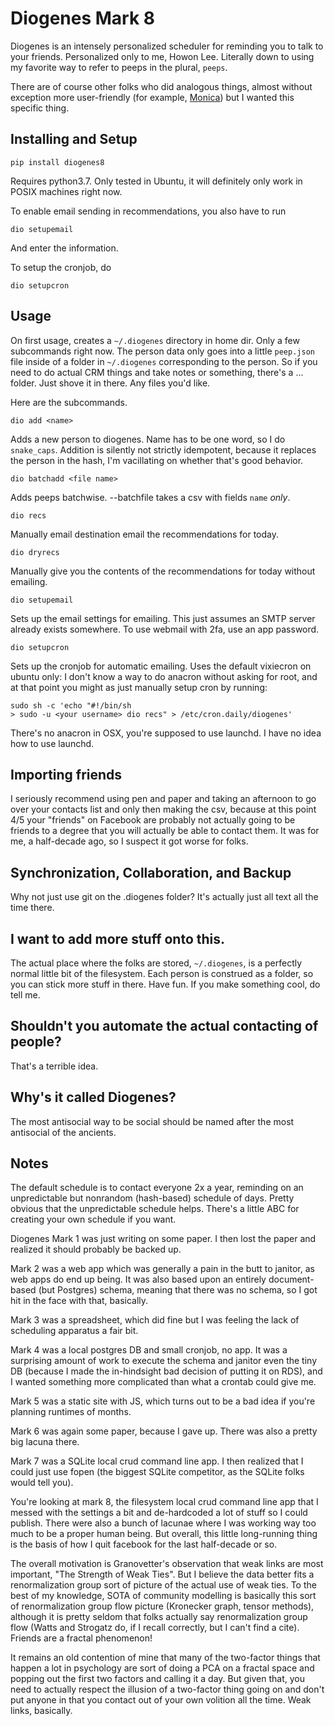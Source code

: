 Diogenes Mark 8
===

Diogenes is an intensely personalized scheduler for reminding you to talk to your friends. Personalized only to me, Howon Lee. Literally down to using my favorite way to refer to peeps in the plural, `peeps`.

There are of course other folks who did analogous things, almost without exception more user-friendly (for example, [Monica](https://www.monicahq.com/)) but I wanted this specific thing.

Installing and Setup
---

`pip install diogenes8`

Requires python3.7. Only tested in Ubuntu, it will definitely only work in POSIX machines right now.

To enable email sending in recommendations, you also have to run

`dio setupemail`

And enter the information.

To setup the cronjob, do

`dio setupcron`

Usage
---
On first usage, creates a `~/.diogenes` directory in home dir. Only a few subcommands right now. The person data only goes into a little `peep.json` file inside of a folder in `~/.diogenes` corresponding to the person. So if you need to do actual CRM things and take notes or something, there's a ... folder. Just shove it in there. Any files you'd like.

Here are the subcommands.

`dio add <name>`

Adds a new person to diogenes. Name has to be one word, so I do `snake_caps`. Addition is silently not strictly idempotent, because it replaces the person in the hash, I'm vacillating on whether that's good behavior.

`dio batchadd <file name>`

Adds peeps batchwise. --batchfile takes a csv with fields `name` _only_.

`dio recs`

Manually email destination email the recommendations for today.

`dio dryrecs`

Manually give you the contents of the recommendations for today without emailing.

`dio setupemail`

Sets up the email settings for emailing. This just assumes an SMTP server already exists somewhere. To use webmail with 2fa, use an app password.

`dio setupcron`

Sets up the cronjob for automatic emailing. Uses the default vixiecron on ubuntu only: I don't know a way to do anacron without asking for root, and at that point you might as just manually setup cron by running:

```
sudo sh -c 'echo "#!/bin/sh
> sudo -u <your username> dio recs" > /etc/cron.daily/diogenes'
```

There's no anacron in OSX, you're supposed to use launchd. I have no idea how to use launchd.

Importing friends
---

I seriously recommend using pen and paper and taking an afternoon to go over your contacts list and only then making the csv, because at this point 4/5 your "friends" on Facebook are probably not actually going to be friends to a degree that you will actually be able to contact them. It was for me, a half-decade ago, so I suspect it got worse for folks.

Synchronization, Collaboration, and Backup
---

Why not just use git on the .diogenes folder? It's actually just all text all the time there.

I want to add more stuff onto this.
---

The actual place where the folks are stored, `~/.diogenes`, is a perfectly normal little bit of the filesystem. Each person is construed as a folder, so you can stick more stuff in there. Have fun. If you make something cool, do tell me.

Shouldn't you automate the actual contacting of people?
---

That's a terrible idea.

Why's it called Diogenes?
---

The most antisocial way to be social should be named after the most antisocial of the ancients.

Notes
---

The default schedule is to contact everyone 2x a year, reminding on an unpredictable but nonrandom (hash-based) schedule of days. Pretty obvious that the unpredictable schedule helps. There's a little ABC for creating your own schedule if you want.

Diogenes Mark 1 was just writing on some paper. I then lost the paper and realized it should probably be backed up.

Mark 2 was a web app which was generally a pain in the butt to janitor, as web apps do end up being. It was also based upon an entirely document-based (but Postgres) schema, meaning that there was no schema, so I got hit in the face with that, basically.

Mark 3 was a spreadsheet, which did fine but I was feeling the lack of scheduling apparatus a fair bit.

Mark 4 was a local postgres DB and small cronjob, no app. It was a surprising amount of work to execute the schema and janitor even the tiny DB (because I made the in-hindsight bad decision of putting it on RDS), and I wanted something more complicated than what a crontab could give me.

Mark 5 was a static site with JS, which turns out to be a bad idea if you're planning runtimes of months.

Mark 6 was again some paper, because I gave up. There was also a pretty big lacuna there.

Mark 7 was a SQLite local crud command line app. I then realized that I could just use fopen (the biggest SQLite competitor, as the SQLite folks would tell you).

You're looking at mark 8, the filesystem local crud command line app that I messed with the settings a bit and de-hardcoded a lot of stuff so I could publish. There were also a bunch of lacunae where I was working way too much to be a proper human being. But overall, this little long-running thing is the basis of how I quit facebook for the last half-decade or so.

The overall motivation is Granovetter's observation that weak links are most important, "The Strength of Weak Ties". But I believe the data better fits a renormalization group sort of picture of the actual use of weak ties. To the best of my knowledge, SOTA of community modelling is basically this sort of renormalization group flow picture (Kronecker graph, tensor methods), although it is pretty seldom that folks actually say renormalization group flow (Watts and Strogatz do, if I recall correctly, but I can't find a cite). Friends are a fractal phenomenon!

It remains an old contention of mine that many of the two-factor things that happen a lot in psychology are sort of doing a PCA on a fractal space and popping out the first two factors and calling it a day. But given that, you need to actually respect the illusion of a two-factor thing going on and don't put anyone in that you contact out of your own volition all the time. Weak links, basically.
